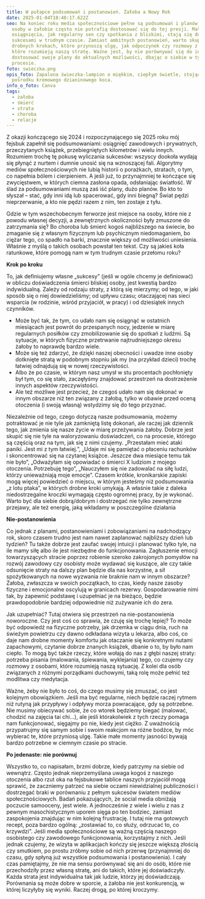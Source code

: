 ```yaml
---
title: W pułapce podsumowań i postanowień. Żałoba a Nowy Rok
date: 2025-01-04T18:48:17.622Z
seo: Na koniec roku media społecznościowe pełne są podsumowań i planów, ale
  osoby w żałobie często nie potrafią dostosować się do tej presji. Małe
  osiągnięcia, jak regularny sen czy spotkania z bliskimi, stają się dużymi
  sukcesami w trudnym czasie. Zamiast ambitnych postanowień, warto skupić się na
  drobnych krokach, które przynoszą ulgę, jak odpoczynek czy rozmowy z osobami,
  które rozumieją naszą stratę. Ważne jest, by nie porównywać się do innych i
  dostosować swoje plany do aktualnych możliwości, dbając o siebie w tym
  procesie.
foto: swieczka.png
opis_foto: Zapalona świeczka-lampion o miękkim, ciepłym świetle, stojąca
  pośrodku kremowego dzianinowego koca.
info_o_foto: Canva
tags:
  - żałoba
  - śmierć
  - strata
  - choroba
  - relacje
---
```

Z okazji kończącego się 2024 i rozpoczynającego się 2025 roku mój fejsbuk zapełnił się podsumowaniami: osiągnięć zawodowych i prywatnych, przeczytanych książek, przebiegniętych kilometrów i wielu innych. Rozumiem trochę tę pokusę wyliczania sukcesów: wszyscy dookoła wydają się płynąć z nurtem i dumnie unosić się na wznoszącej fali. Algorytmy mediów społecznościowych nie lubią historii o porażkach, stratach, o tym, co napełnia bólem i cierpieniem. A jeśli już, to przynajmniej te kończące się zwycięstwem, w których ciemna zasłona opada, odsłaniając światłość. W ślad za podsumowaniami muszą zaś iść plany, dużo planów. Bo kto to słyszał – stać, gdy inni idą lub spacerować, gdy inni biegną? Świat pędzi nieprzerwanie, a kto nie pędzi razem z nim, ten zostaje z tyłu.

Gdzie w tym wszechobecnym ferworze jest miejsce na osoby, które nie z powodu własnej decyzji, a zewnętrznych okoliczności były zmuszone do zatrzymania się? Bo choroba lub śmierć kogoś najbliższego na świecie, bo zmaganie się z własnym fizycznym lub psychicznym niedomaganiem, bo ciężar tego, co spadło na barki, znacznie większy od możliwości uniesienia. Właśnie z myślą o takich osobach powstał ten tekst. Czy są jakieś koła ratunkowe, które pomogą nam w tym trudnym czasie przełomu roku?

**Krok po kroku**

To, jak definiujemy własne „sukcesy” (jeśli w ogóle chcemy je definiować) w obliczu doświadczenia śmierci bliskiej osoby, jest kwestią bardzo indywidualną. Zależy od rodzaju straty, z którą się mierzymy; od tego, w jaki sposób się o niej dowiedzieliśmy; od upływu czasu; otaczającej nas sieci wsparcia (w rodzinie, wśród przyjaciół, w pracy) i od dziesiątek innych czynników.

* Może być tak, że tym, co udało nam się osiągnąć w ostatnich miesiącach jest powrót do przespanych nocy, jedzenie w miarę regularnych posiłków czy zmobilizowanie się do spotkań z ludźmi. Są sytuacje, w których fizyczne przetrwanie najtrudniejszego okresu żałoby to naprawdę bardzo wiele.
* Może się też zdarzyć, że dzięki naszej obecności i uwadze inne osoby dotknięte stratą w podobnym stopniu jak my (na przykład dzieci) trochę łatwiej odnajdują się w nowej rzeczywistości.
* Albo że po czasie, w którym nasz umysł w stu procentach pochłonięty był tym, co się stało, zaczęłyśmy znajdować przestrzeń na dostrzeżenie innych aspektów rzeczywistości.
* Ale też możliwe jest przecież, że czegoś udało nam się dokonać w innym obszarze niż ten związany z żałobą, tylko w obawie przed oceną otoczenia (i swoją własną) wstydzimy się do tego przyznać.

Niezależnie od tego, czego dotyczą nasze podsumowania, możemy potraktować je nie tyle jak zamkniętą listę dokonań, ale raczej jak dziennik tego, jak zmienia się nasze życie w miarę przeżywania żałoby. Dobrze jest skupić się nie tyle na waloryzowaniu doświadczeń, co na procesie, którego są częścią oraz na tym, jak się z nimi czujemy. „Przestałam mieć ataki paniki. Jest mi z tym łatwiej.”, „Udaje mi się pamiętać o płaceniu rachunków i skoncentrować się na czytanej książce. Jeszcze dwa miesiące temu tak nie było”, „Odważyłam się opowiadać o śmierci X ludziom z mojego otoczenia. Potrzebuję tego”, „Nauczyłem się nie zadowalać na siłę ludzi, którzy unieważniają moje emocje”. Czasem krótkie, kronikarskie zapiski mogą więcej powiedzieć o miejscu, w którym jesteśmy niż podsumowania „z lotu ptaka”, w których drobne kroki umykają. A właśnie takie z daleka niedostrzegalne kroczki wymagają często ogromnej pracy, by je wykonać. Warto być dla siebie dobrą/dobrym i dostrzegać nie tylko zewnętrzne przejawy, ale też energię, jaką wkładamy w poszczególne działania

**Nie-postanowienia**

Co jednak z planami, postanowieniami i zobowiązaniami na nadchodzący rok, skoro czasem trudno jest nam nawet zaplanować najbliższy dzień lub tydzień? Tu także dobrze jest zaufać swojej intuicji i planować tylko tyle, na ile mamy siłę albo ile jest niezbędne do funkcjonowania. Zagłuszenie emocji towarzyszących stracie poprzez robienie szeroko zakrojonych pomysłów na rozwój zawodowy czy osobisty może wydawać się kuszące, ale czy takie odsunięcie straty na dalszy plan będzie dla nas korzystne, a sił spożytkowanych na nowe wyzwania nie braknie nam w innym obszarze? Żałoba, zwłaszcza w swoich początkach, to czas, kiedy nasze zasoby fizyczne i emocjonalne oscylują w granicach rezerwy. Gospodarowanie nimi tak, by zapewnić podstawę i uzupełniać je na bieżąco, będzie prawdopodobnie bardziej odpowiednie niż zużywanie ich do zera.

Jak uzupełniać? Tutaj otwiera się przestrzeń na nie-postanowienia noworoczne. Czy jest coś co sprawia, że czuję się trochę lepiej? To może być odpowiedź na fizyczne potrzeby, jak drzemka w ciągu dnia, ruch na świeżym powietrzu czy dawno odkładana wizyta u lekarza, albo coś, co daje nam drobne momenty komfortu jak otaczanie się konkretnymi nutami zapachowymi, czytanie dobrze znanych książek, dbanie o to, by było nam ciepło. To mogą być także rzeczy, które wołają do nas z głębi naszej straty: potrzeba pisania (malowania, śpiewania, wyklejania) tego, co czujemy czy rozmowy z osobami, które rozumieją naszą sytuację. Z kolei dla osób związanych z różnymi porządkami duchowymi, taką rolę może pełnić też modlitwa czy medytacja.

Ważne, żeby nie było to coś, do czego musimy się zmuszać, co jest kolejnym obowiązkiem. Jeśli ma być regularne, niech będzie raczej rytmem niż rutyną jak przypływy i odpływy morza powracające, gdy są potrzebne. Nie musimy obiecywać sobie, że co wtorek będziemy biegać (malować, chodzić na zajęcia tai chi…), ale jeśli którakolwiek z tych rzeczy pomaga nam funkcjonować, sięgajmy po nie, kiedy jest ciężko. Z uważnością przypatrujmy się samym sobie i swoim reakcjom na różne bodźce, by móc wybierać te, które przyniosą ulgę. Takie małe momenty jasności bywają bardzo potrzebne w ciemnym czasie po stracie.

**Po jedenaste: nie porównuj**

Wszystko to, co napisałam, brzmi dobrze, kiedy patrzymy na siebie od wewnątrz. Często jednak nieprzemyślana uwaga kogoś z naszego otoczenia albo rzut oka na fejsbukowe tablice naszych przyjaciół mogą sprawić, że zaczniemy patrzeć na siebie oczami niewidzialnej publiczności i dostrzegać braki w porównaniu z pełnym sukcesów światem mediów społecznościowych. Badań pokazujących, że social media obniżają poczucie samooceny, jest wiele. A jednocześnie z wiele i wielu z nas z pewnym masochistycznym uporem sięga po ten bodziec, zamiast zaspokojenia znajdując w nim kolejną frustrację. I tutaj nie ma gotowych recept, poza bardzo ogólną: „zostawiać to, co służy, odrzucać to, co krzywdzi”. Jeśli media społecznościowe są ważną częścią naszego osobistego czy zawodowego funkcjonowania, korzystajmy z nich. Jeśli jednak czujemy, że wizyta w aplikacjach kończy się jeszcze większą złością czy smutkiem, po prostu zróbmy sobie od nich przerwę (przynajmniej do czasu, gdy spłyną już wszystkie podsumowania i postanowienia). I cały czas pamiętajmy, że nie ma sensu porównywać się ani do osób, które nie przechodziły przez własną stratę, ani do takich, które jej doświadczyły. Każda strata jest indywidualna tak jak ludzie, którzy jej doświadczają. Porównania są może dobre w sporcie, a żałoba nie jest konkurencją, w której liczyłyby się wyniki. Raczej drogą, po której kroczymy.